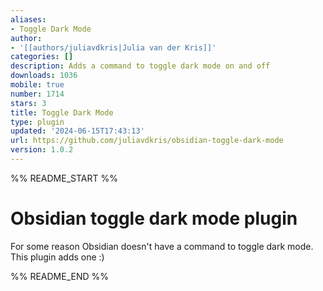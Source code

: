 ```yaml
---
aliases:
- Toggle Dark Mode
author:
- '[[authors/juliavdkris|Julia van der Kris]]'
categories: []
description: Adds a command to toggle dark mode on and off
downloads: 1036
mobile: true
number: 1714
stars: 3
title: Toggle Dark Mode
type: plugin
updated: '2024-06-15T17:43:13'
url: https://github.com/juliavdkris/obsidian-toggle-dark-mode
version: 1.0.2
---
```


%% README_START %%

# Obsidian toggle dark mode plugin

For some reason Obsidian doesn't have a command to toggle dark mode. This plugin adds one :)


%% README_END %%